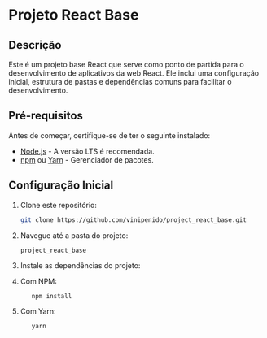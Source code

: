 # Projeto React Base

## Descrição

Este é um projeto base React que serve como ponto de partida para o desenvolvimento de aplicativos da web React. Ele inclui uma configuração inicial, estrutura de pastas e dependências comuns para facilitar o desenvolvimento.

## Pré-requisitos

Antes de começar, certifique-se de ter o seguinte instalado:

- [Node.js](https://nodejs.org/) - A versão LTS é recomendada.
- [npm](https://www.npmjs.com/) ou [Yarn](https://yarnpkg.com/) - Gerenciador de pacotes.

## Configuração Inicial

1. Clone este repositório:

   ```bash
   git clone https://github.com/vinipenido/project_react_base.git

2. Navegue até a pasta do projeto:

   ```cd 
   project_react_base

3. Instale as dependências do projeto:
4. Com NPM:
   ```bash
      npm install

5. Com Yarn:
   ```bash
      yarn

